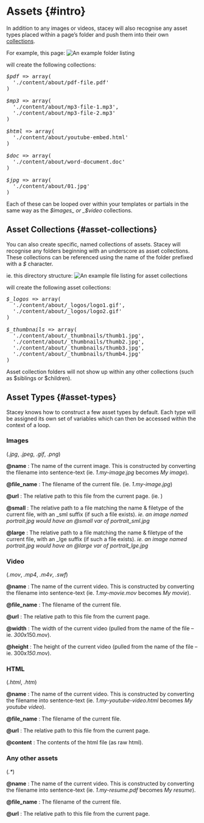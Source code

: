 Assets      {#intro}
======

In addition to any images or videos, stacey will also recognise any asset types placed within a page’s folder and push them into their own [collections][].

For example, this page:
![An example folder listing](/images/asset-file-listing.png)

will create the following collections:

<pre>
<em>$pdf</em> => array(
  './content/about/pdf-file.pdf'
)

<em>$mp3</em> => array(
  './content/about/mp3-file-1.mp3',
  './content/about/mp3-file-2.mp3'
)

<em>$html</em> => array(
  './content/about/youtube-embed.html'
)

<em>$doc</em> => array(
  './content/about/word-document.doc'
)

<em>$jpg</em> => array(
  './content/about/01.jpg'
)
</pre>

Each of these can be looped over within your templates or partials in the same way as the _$images_ or _$video_ collections.

Asset Collections   {#asset-collections}
-----------------

You can also create specific, named collections of assets. Stacey will recognise any folders beginning with an underscore as asset collections. These collections can be referenced using the name of the folder prefixed with a _$_ character.

ie. this directory structure:
![An example file listing for asset collections](/images/asset-collection-list.png)

will create the following asset collections:

<pre>
<em>$_logos</em> => array(
  './content/about/_logos/logo1.gif',
  './content/about/_logos/logo2.gif'
)

<em>$_thumbnails</em> => array(
  './content/about/_thumbnails/thumb1.jpg', 
  './content/about/_thumbnails/thumb2.jpg',
  './content/about/_thumbnails/thumb3.jpg',
  './content/about/_thumbnails/thumb4.jpg'
)
</pre>

Asset collection folders will not show up within any other collections (such as $siblings or $children).

Asset Types     {#asset-types}
-----------

Stacey knows how to construct a few asset types by default. Each type will be assigned its own set of variables which can then be accessed within the context of a loop.

### Images
(_.jpg_, _.jpeg_, _.gif_, _.png_)

**@name**
:   The name of the current image. This is constructed by converting the filename into sentence-text (ie. _1.my-image.jpg_ becomes _My image_).

**@file_name**
:   The filename of the current file. (ie. _1.my-image.jpg_)

**@url**
:  The relative path to this file from the current page. (ie. )

**@small**
:   The relative path to a file matching the name & filetype of the current file, with an \_sml suffix (if such a file exists). <i>ie. an image named _portrait.jpg_ would have an @small var of _portrait_sml.jpg_</i>

**@large**
:   The relative path to a file matching the name & filetype of the current file, with an \_lge suffix (if such a file exists). <i>ie. an image named _portrait.jpg_ would have an @large var of _portrait_lge.jpg_</i>
    
    

### Video  
(_.mov_, _.mp4_, _.m4v_, _.swf_)

**@name**
:   The name of the current video. This is constructed by converting the filename into sentence-text (ie. _1.my-movie.mov_ becomes _My movie_).

**@file_name**
:   The filename of the current file.

**@url**
:   The relative path to this file from the current page.

**@width**
:   The width of the current video (pulled from the name of the file – ie. <em>300</em>x150.mov).

**@height**
:   The height of the current video (pulled from the name of the file – ie. 300x<em>150</em>.mov).

### HTML
(_.html_, _.htm_)

**@name**
:   The name of the current video. This is constructed by converting the filename into sentence-text (ie. _1.my-youtube-video.html_ becomes _My youtube video_).

**@file_name**
:   The filename of the current file.

**@url**
:   The relative path to this file from the current page.

**@content**
:   The contents of the html file (as raw html).

### Any other assets
(_.*_)

**@name**
:   The name of the current video. This is constructed by converting the filename into sentence-text (ie. _1.my-resume.pdf_ becomes _My resume_).

**@file_name**
:   The filename of the current file.

**@url**
:   The relative path to this file from the current page.

[collections]: /documentation/variable-types/collections/
